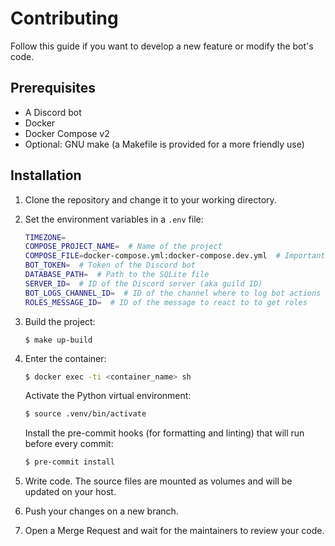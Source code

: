 # Contributing

Follow this guide if you want to develop a new feature or modify the bot's code.

## Prerequisites

- A Discord bot
- Docker
- Docker Compose v2
- Optional: GNU make (a Makefile is provided for a more friendly use)

## Installation

1. Clone the repository and change it to your working directory.

2. Set the environment variables in a `.env` file:

   ```sh
   TIMEZONE=
   COMPOSE_PROJECT_NAME=  # Name of the project
   COMPOSE_FILE=docker-compose.yml:docker-compose.dev.yml  # Important to append the development Docker Compose file
   BOT_TOKEN=  # Token of the Discord bot
   DATABASE_PATH=  # Path to the SQLite file
   SERVER_ID=  # ID of the Discord server (aka guild ID)
   BOT_LOGS_CHANNEL_ID=  # ID of the channel where to log bot actions
   ROLES_MESSAGE_ID=  # ID of the message to react to to get roles
   ```

3. Build the project:

   ```console
   $ make up-build
   ```

4. Enter the container:

   ```sh
   $ docker exec -ti <container_name> sh
   ```

   Activate the Python virtual environment:

   ```sh
   $ source .venv/bin/activate
   ```

   Install the pre-commit hooks (for formatting and linting) that will run before every commit:

   ```sh
   $ pre-commit install
   ```

5. Write code. The source files are mounted as volumes and will be updated on your host.

6. Push your changes on a new branch.

7. Open a Merge Request and wait for the maintainers to review your code.
